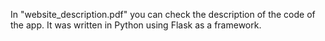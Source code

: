 In "website_description.pdf" you can check the description of the code of the app. 
It was written in Python using Flask as a framework.
